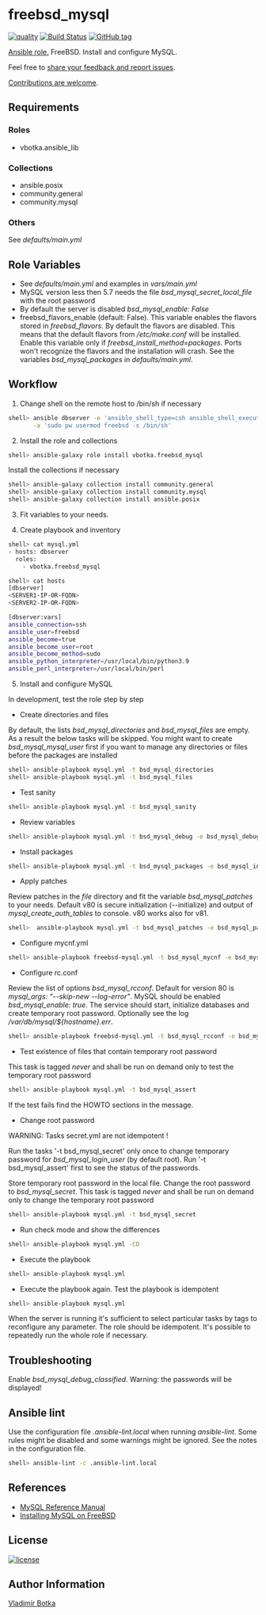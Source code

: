 # freebsd_mysql

[![quality](https://img.shields.io/ansible/quality/27910)](https://galaxy.ansible.com/vbotka/freebsd_mysql)
[![Build Status](https://app.travis-ci.com/vbotka/ansible-freebsd-mysql.svg?branch=master)](https://app.travis-ci.com/vbotka/ansible-freebsd-mysql)
[![GitHub tag](https://img.shields.io/github/v/tag/vbotka/ansible-freebsd-mysql)](https://github.com/vbotka/ansible-freebsd-mysql/tags)

[Ansible role.](https://galaxy.ansible.com/vbotka/freebsd_mysql/) FreeBSD. Install and configure MySQL.

Feel free to [share your feedback and report issues](https://github.com/vbotka/ansible-freebsd-mysql/issues).

[Contributions are welcome](https://github.com/firstcontributions/first-contributions).


## Requirements

### Roles

* vbotka.ansible_lib

### Collections

* ansible.posix
* community.general
* community.mysql

### Others

See *defaults/main.yml*


## Role Variables

* See *defaults/main.yml* and examples in *vars/main.yml*
* MySQL version less then 5.7 needs the file *bsd_mysql_secret_local_file* with the root password
* By default the server is disabled *bsd_mysql_enable: False*
* freebsd_flavors_enable (default: False). This variable enables the flavors stored in
  *freebsd_flavors*. By default the flavors are disabled. This means that the default flavors from
  */etc/make.conf* will be installed. Enable this variable only if
  *freebsd_install_method=packages*. Ports won't recognize the flavors and the installation will
  crash. See the variables *bsd_mysql_packages* in *defaults/main.yml*.


## Workflow

1) Change shell on the remote host to /bin/sh if necessary

```bash
shell> ansible dbserver -e 'ansible_shell_type=csh ansible_shell_executable=/bin/csh' \
       -a 'sudo pw usermod freebsd -s /bin/sh'
```

2) Install the role and collections

```bash
shell> ansible-galaxy role install vbotka.freebsd_mysql
```

Install the collections if necessary

```bash
shell> ansible-galaxy collection install community.general
shell> ansible-galaxy collection install community.mysql
shell> ansible-galaxy collection install ansible.posix
```


3) Fit variables to your needs.


4) Create playbook and inventory

```bash
shell> cat mysql.yml
- hosts: dbserver
  roles:
    - vbotka.freebsd_mysql
```

```bash
shell> cat hosts
[dbserver]
<SERVER1-IP-OR-FQDN>
<SERVER2-IP-OR-FQDN>

[dbserver:vars]
ansible_connection=ssh
ansible_user=freebsd
ansible_become=true
ansible_become_user=root
ansible_become_method=sudo
ansible_python_interpreter=/usr/local/bin/python3.9
ansible_perl_interpreter=/usr/local/bin/perl
```

5) Install and configure MySQL

In development, test the role step by step

* Create directories and files

By default, the lists *bsd_mysql_directories* and *bsd_mysql_files*
are empty. As a result the below tasks will be skipped. You might want
to create *bsd_mysql_mysql_user* first if you want to manage any
directories or files before the packages are installed

```bash
shell> ansible-playbook mysql.yml -t bsd_mysql_directories
shell> ansible-playbook mysql.yml -t bsd_mysql_files
```

* Test sanity

```bash
shell> ansible-playbook mysql.yml -t bsd_mysql_sanity
```

* Review variables

```bash
shell> ansible-playbook mysql.yml -t bsd_mysql_debug -e bsd_mysql_debug=true
```

* Install packages

```bash
shell> ansible-playbook mysql.yml -t bsd_mysql_packages -e bsd_mysql_install=true -e freebsd_flavors_enable=true
```

* Apply patches

Review patches in the *file* directory and fit the variable *bsd_mysql_patches* to your
needs. Default v80 is secure initialization (--initialize) and output of *mysql_create_auth_tables*
to console. v80 works also for v81.

```bash
shell>  ansible-playbook mysql.yml -t bsd_mysql_patches -e bsd_mysql_patch_backup=true
```

* Configure mycnf.yml

```bash
shell> ansible-playbook freebsd-mysql.yml -t bsd_mysql_mycnf -e bsd_mysql_conf_backup=true
```

* Configure rc.conf

Review the list of options *bsd_mysql_rcconf*. Default for version 80 is *mysql_args: "--skip-new
--log-error"*. MySQL should be enabled *bsd_mysql_enable: true*. The service should start,
initialize databases and create temporary root password. Optionally see the log
*/var/db/mysql/${hostname}.err*.

```bash
shell> ansible-playbook freebsd-mysql.yml -t bsd_mysql_rcconf -e bsd_mysql_conf_backup=true
```

* Test existence of files that contain temporary root password

This task is tagged *never* and shall be run on demand only to test the temporary root password

```bash
shell> ansible-playbook mysql.yml -t bsd_mysql_assert
```

If the test fails find the HOWTO sections in the message.

* Change root password

WARNING: Tasks secret.yml are not idempotent !

Run the tasks '-t bsd_mysql_secret' only once to change temporary
password for *bsd_mysql_login_user* (by default root). Run '-t
bsd_mysql_assert' first to see the status of the passwords.

Store temporary root password in the local file. Change the root
password to *bsd_mysql_secret*. This task is tagged *never* and shall
be run on demand only to change the temporary root password

```bash
shell> ansible-playbook mysql.yml -t bsd_mysql_secret
```

* Run check mode and show the differences

```bash
shell> ansible-playbook mysql.yml -CD
```

* Execute the playbook

```bash
shell> ansible-playbook mysql.yml
```

* Execute the playbook again. Test the playbook is idempotent

```bash
shell> ansible-playbook mysql.yml
```

When the server is running it's sufficient to select particular tasks
by tags to reconfigure any parameter. The role should be
idempotent. It's possible to repeatedly run the whole role if
necessary.


## Troubleshooting

Enable *bsd_mysql_debug_classified*. Warning: the passwords will be displayed!


## Ansible lint

Use the configuration file *.ansible-lint.local* when running
*ansible-lint*. Some rules might be disabled and some warnings might
be ignored. See the notes in the configuration file.

```bash
shell> ansible-lint -c .ansible-lint.local
```


## References

* [MySQL Reference Manual](https://dev.mysql.com/doc/refman/8.0/en/)
* [Installing MySQL on FreeBSD](https://dev.mysql.com/doc/mysql-linuxunix-excerpt/8.3/en/freebsd-installation.html)


## License

[![license](https://img.shields.io/badge/license-BSD-red.svg)](https://www.freebsd.org/doc/en/articles/bsdl-gpl/article.html)


## Author Information

[Vladimir Botka](https://botka.info)
